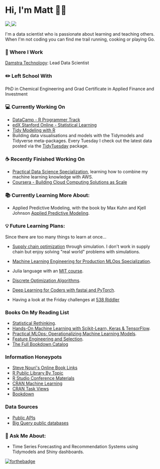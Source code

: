 # Hi, I'm Matt 🧑🏼‍

 <!-- LinkedIn Contact -->
  <a href="https://www.linkedin.com/in/mattrosinski/" target="_blank">
    <img src="https://img.shields.io/badge/-MATT%20ROSINSKI-blue?style=for-the-badge&logo=Linkedin&logoColor=white"/>
  </a>
  
<!-- Email -->
  <a href="mailto:mattrosinski@gmail.com">
    <img src="https://img.shields.io/badge/EMAIL-mattrosinski@gmail.com-20b2aa?style=for-the-badge"/>
  </a>
  
</br>
<p>
 
I'm a data scientist who is passionate about learning and teaching others. When I'm not coding you can find me trail running, cooking or playing Go.</p>

### 💼 Where I Work

[Damstra Technology](https://www.damstratechnology.com/): Lead Data Scientist

### ✏️ Left School With

PhD in Chemical Engineering and Grad Certificate in Applied Finance and Investment

### 💻 Currently Working On

* [DataCamp - R Programmer Track](https://www.datacamp.com/join-me/NTU5MTAwMg==) 
* [edX Stanford Online - Statistical Learning](https://learning.edx.org/course/course-v1:StanfordOnline+STATSX0001+1T2020/home)
* [Tidy Modeling with R](https://www.tmwr.org/)
* Building data visualisations and models with the Tidymodels and Tidyverse meta-packages. Every Tuesday I check out the latest data posted via the [TidyTuesday](https://github.com/rfordatascience/tidytuesday) package.

### ☕ Recently Finished Working On
* [Practical Data Science Specialization](https://www.coursera.org/specializations/practical-data-science), learning how to combine my machine learning knowledge with AWS. 
* [Coursera - Building Cloud Computing Solutions as Scale](https://www.coursera.org/specializations/building-cloud-computing-solutions-at-scale)


### 📚 Currently Learning More About:

* Applied Predictive Modeling, with the book by Max Kuhn and Kjell Johnson [Applied Predictive Modeling](http://appliedpredictivemodeling.com/).

### 💡 Future Learning Plans:

Since there are too many things to learn at once...

* [Supply chain optimization](https://smile.amazon.com/gp/product/3110673916/) through simulation. I don't work in supply chain but enjoy solving "real world" problems with simulations. 

* [Machine Learning Engineering for Production MLOps Specialization](https://www.coursera.org/specializations/machine-learning-engineering-for-production-mlops).

* Julia language with an [MIT course](https://computationalthinking.mit.edu/Spring21/). 

* [Discrete Optimization Algorithms](https://www.coursera.org/learn/discrete-optimization).

* [Deep Learning for Coders with fastai and PyTorch](https://learning.oreilly.com/library/view/deep-learning-for/9781492045519/).

* Having a look at the Friday challenges at [538 Riddler](https://fivethirtyeight.com/tag/the-riddler/)

### Books On My Reading List

* [Statistical Rethinking](https://www.routledge.com/Statistical-Rethinking-A-Bayesian-Course-with-Examples-in-R-and-STAN/McElreath/p/book/9780367139919). 
* [Hands-On Machine Learning with Scikit-Learn, Keras & TensorFlow](https://www.amazon.com/Hands-Machine-Learning-Scikit-Learn-TensorFlow/).
* [Practical MLOps: Operationalizing Machine Learning Models](https://www.amazon.com/Practical-MLOps-Operationalizing-Machine-Learning/).
* [Feature Engineering and Selection](https://www.amazon.com/Feature-Engineering-Selection-Practical-Predictive/).
* [The Full Bookdown Catalog](https://rviews.rstudio.com/2021/11/04/bookdown-org/)

### Information Honeypots

* [Steve Nouri's Online Book Links](https://www.linkedin.com/pulse/free-data-science-books-20-steve-nouri/)
* [R Public Library By Topic](https://rviews.rstudio.com/2021/11/04/bookdown-org/)
* [R Studio Conference Materials](https://github.com/rstudio/rstudio-conf)
* [CRAN Machine Learning](https://cran.r-project.org/web/views/MachineLearning.html)
* [CRAN Task Views](https://cran.r-project.org/web/views/)
* [Bookdown](https://bookdown.org/home/tags/)

### Data Sources

* [Public APIs](https://github.com/public-apis/public-apis)
* [Big Query public databases](https://cloud.google.com/bigquery)

### 💬 Ask Me About:

* Time Series Forecasting and Recommendation Systems using Tidymodels and Shiny dashboards.

[![forthebadge](https://forthebadge.com/images/badges/uses-git.svg)](https://forthebadge.com)
